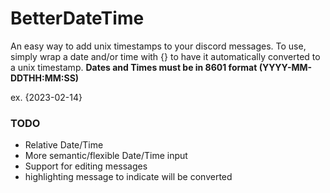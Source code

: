 # BetterDateTime

An easy way to add unix timestamps to your discord messages. To use, simply wrap a date and/or time with {} to have it automatically converted to a unix timestamp. **Dates and Times must be in 8601 format (YYYY-MM-DDTHH:MM:SS)**

ex. {2023-02-14}

### TODO
- Relative Date/Time
- More semantic/flexible Date/Time input
- Support for editing messages
- highlighting message to indicate will be converted
